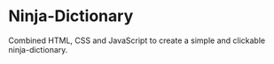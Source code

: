# Ninja-Dictionary
Combined HTML, CSS and JavaScript to create a simple and clickable ninja-dictionary.

